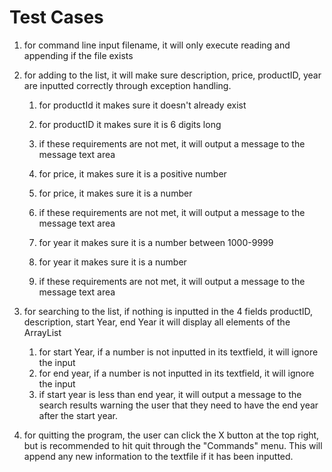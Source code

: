 # Test Cases #

1. for command line input filename, it will only execute reading and appending if the file exists

2. for adding to the list, it will make sure description, price, productID, year are inputted correctly through exception handling.
    1. for productId it makes sure it doesn't already exist
    2. for productID it makes sure it is 6 digits long
    3. if these requirements are not met, it will output a message to the message text area

    1. for price, it makes sure it is a positive number
    2. for price, it makes sure it is a number
    3. if these requirements are not met, it will output a message to the message text area

    1. for year it makes sure it is a number between 1000-9999
    2. for year it makes sure it is a number
    3. if these requirements are not met, it will output a message to the message text area

3. for searching to the list, if nothing is inputted in the 4 fields productID, description, start Year, end Year it will display all elements of the ArrayList
    1. for start Year, if a number is not inputted in its textfield, it will ignore the input
    2. for end year, if a number is not inputted in its textfield, it will ignore the input
    3. if start year is less than end year, it will output a message to the search results warning the user that they need to have the end year after the start year.

3. for quitting the program, the user can click the X button at the top right, but is recommended to hit quit through the "Commands" menu. This will append any new information to the textfile if it has been inputted.